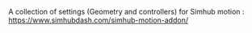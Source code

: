 A collection of settings (Geometry and controllers) for Simhub motion : https://www.simhubdash.com/simhub-motion-addon/
